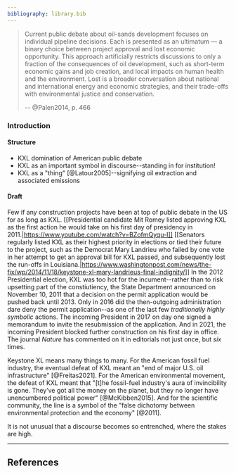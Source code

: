 ```yaml
---
bibliography: library.bib
---
```


> Current public debate about oil-sands development focuses on individual pipeline decisions. Each is presented as an ultimatum — a binary choice between project approval and lost economic opportunity. This approach artificially restricts discussions to only a fraction of the consequences of oil development, such as short-term economic gains and job creation, and local impacts on human health and the environment. Lost is a broader conversation about national and international energy and economic strategies, and their trade-offs with environmental justice and conservation.
>
> -- @Palen2014, p. 466

### Introduction

#### Structure

* KXL domination of American public debate
* KXL as an important symbol in discourse--standing in for institution!
* KXL as a "thing" [@Latour2005]--signifying oil extraction and associated emissions

#### Draft

Few if any construction projects have been at top of public debate in the US for as long as KXL. [[Presidential candidate Mit Romey listed approving KXL as the first action he would take on his first day of presidency in 2011.|https://www.youtube.com/watch?v=BZofmQyqu-I]] [[Senators regularly listed KXL as their highest priority in elections or tied their future to the project, such as the Democrat Mary Landrieu who failed by one vote in her attempt to get an approval bill for KXL passed, and subsequently lost the run-offs in Louisiana.|https://www.washingtonpost.com/news/the-fix/wp/2014/11/18/keystone-xl-mary-landrieus-final-indignity/]] In the 2012 Presidential election, KXL was too hot for the incument--rather than to risk upsetting part of the constiutiency, the State Department announced on November 10, 2011 that a decision on the permit application would be pushed back until 2013. Only in 2016 did the then-outgoing administration dare deny the permit application--as one of the last few _traditionally highly symbolic_ actions. The incoming President in 2017 on day one signed a memorandum to invite the resubmission of the application. And in 2021, the incoming President blocked further construction on his first day in office. The journal _Nature_ has commented on it in editorials not just once, but _six_ times. 

Keystone XL means many things to many. For the American fossil fuel industry, the eventual defeat of KXL meant an "end of major U.S. oil infrastructure" [@Freitas2021]. For the American environmental movement, the defeat of KXL meant that "[t]he fossil-fuel industry's aura of invincibility is gone. They’ve got all the money on the planet, but they no longer have unencumbered political power" [@McKibben2015]. And for the scientific community, the line is a symbol of the "false dichotomy between environmental protection and the economy" [@2011].

It is not unusual that a discourse becomes so entrenched, where the stakes are high.

---

## References